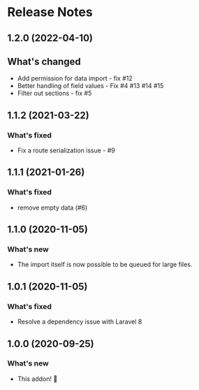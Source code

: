 # Release Notes

## 1.2.0 (2022-04-10)
## What's changed
- Add permission for data import - fix #12
- Better handling of field values - Fix #4 #13 #14 #15
- Filter out sections - fix #5

## 1.1.2 (2021-03-22)
### What's fixed
- Fix a route serialization issue - #9

## 1.1.1 (2021-01-26)

### What's fixed
- remove empty data (#6)

## 1.1.0 (2020-11-05)

### What's new
- The import itself is now possible to be queued for large files.

## 1.0.1 (2020-11-05)

### What's fixed
- Resolve a dependency issue with Laravel 8

## 1.0.0 (2020-09-25)

### What's new
- This addon! 🎉
